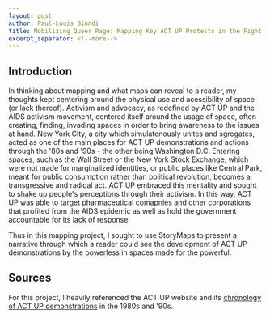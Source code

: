 ```yaml
---
layout: post
author: Paul-Louis Biondi
title: Mobilizing Queer Rage: Mapping Key ACT UP Protests in the Fight Against AIDS
excerpt_separator: <!--more-->
---
```


## Introduction

In thinking about mapping and what maps can reveal to a reader, my thoughts kept centering around the physical use and acessibility of space (or lack thereof). Activism and advocacy, as redefined by ACT UP and the AIDS activism movement, centered itself around the usage of space, often creating, finding, invading spaces in order to bring awareness to the issues at hand. New York City, a city which simulatenously unites and sgregates, acted as one of the main places for ACT UP demonstrations and actions through the '80s and '90s - the other being Washington D.C. Entering spaces, such as the Wall Street or the New York Stock Exchange, which were not made for marginalized identities, or public places like Central Park, meant for public consumption rather than political revolution, becomes a transgressive and radical act. ACT UP embraced this mentality and sought to shake up people's perceptions through their activism. In this way, ACT UP was able to target pharmaceutical comapnies and other corporations that profited from the AIDS epidemic as well as hold the government accountable for its lack of response.

Thus in this mapping project, I sought to use StoryMaps to present a narrative through which a reader could see the development of ACT UP demonstrations by the powerless in spaces made for the powerful.

## Sources

For this project, I heavily referenced the ACT UP website and its [chronology of ACT UP demonstrations](https://actupny.com/actions/) in the 1980s and '90s.
